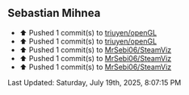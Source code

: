 <h2>Sebastian Mihnea</h2>

<!--RECENT_ACTIVITY:start-->
- ⬆️ Pushed 1 commit(s) to [triuyen/openGL](https://github.com/triuyen/openGL)<br>
- ⬆️ Pushed 1 commit(s) to [triuyen/openGL](https://github.com/triuyen/openGL)<br>
- ⬆️ Pushed 1 commit(s) to [MrSebi06/SteamViz](https://github.com/MrSebi06/SteamViz)<br>
- ⬆️ Pushed 1 commit(s) to [MrSebi06/SteamViz](https://github.com/MrSebi06/SteamViz)<br>
- ⬆️ Pushed 1 commit(s) to [MrSebi06/SteamViz](https://github.com/MrSebi06/SteamViz)<br>
<!--RECENT_ACTIVITY:end-->
<!--RECENT_ACTIVITY:last_update-->
Last Updated: Saturday, July 19th, 2025, 8:07:15 PM
<!--RECENT_ACTIVITY:last_update_end-->

<!---LOL-STATS-START-HERE--->
<!---LOL-STATS-END-HERE--->
